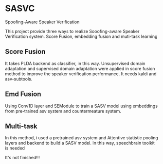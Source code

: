 # SASVC
Spoofing-Aware Speaker Verification

This project provide three ways to realize Sooofing-aware Speaker Verification system. Score Fusion, embedding fusion and muti-task learning

## Score Fusion
It takes PLDA backend as classifier, in this way. Unsupervised domain adaptation and supervised domain adaptation were applied in score fusion method to improve the speaker verification performance. It needs kaldi and asv-subtools.

## Emd Fusion
Using Conv1D layer and SEModule to train a SASV model using embeddings from pre-trained asv system and countermeature system. 

## Multi-task
In this method, i used a pretrained asv system and Attentive statistic pooling layers and backend to build a SASV model. In this way, speechbrain toolkit is needed

It's not finished!!!
